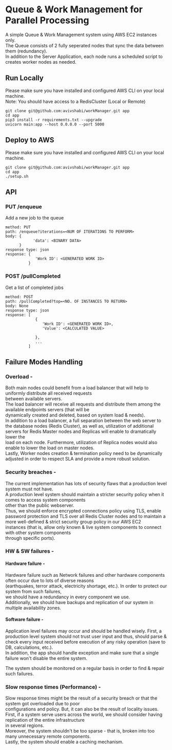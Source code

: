 # Queue & Work Management for Parallel Processing  
A simple Queue & Work Management system using AWS EC2 instances only.  
The Queue consists of 2 fully seperated nodes that sync the data between them (redundancy).  
In addition to the Server Application, each node runs a scheduled script to creates worker nodes as needed.

## Run Locally 

Please make sure you have installed and configured AWS CLI on your local machine.  
Note: You should have access to a RedisCluster (Local or Remote)  

```
git clone git@github.com:avivshabi/workManager.git app  
cd app
pip3 install -r requirements.txt --upgrade
uvicorn main:app --host 0.0.0.0 --port 5000
```

## Deploy to AWS

Please make sure you have installed and configured AWS CLI on your local machine.  

```
git clone git@github.com:avivshabi/workManager.git app  
cd app
./setup.sh
```

## API
### PUT /enqueue  

Add a new job to the queue
```
method: PUT
path: /enqueue?iterations=<NUM OF ITERATIONS TO PERFORM>
body: {
            'data': <BINARY DATA>    
      }
response type: json
response: { 
             'Work ID': <GENERATED WORK ID>
          }
```

### POST /pullCompleted  

Get a list of completed jobs
```
method: POST
path: /pullCompleted?top=<NO. OF INSTANCES TO RETURN>
body: None
response type: json
response: [
             {
                'Work ID': <GENERATED WORK ID>,
                'Value': <CALCULATED VALUE>
                
             },
             ...
          ]
```

## Failure Modes Handling

### Overload -

Both main nodes could benefit from a load balancer that will help to uniformly distribute all received requests  
between available servers.  
The load balancer will receive all requests and distribute them among the available endpoints servers (that will be  
dynamically created and deleted, based on system load & needs).  
In addition to a load balancer, a full separation between the web server to the database nodes (Redis Cluster),
as well as, utilization of additional servers for Redis Master nodes and Replicas will enable to dramatically lower the  
load on each node. Furthermore, utilization of Replica nodes would also enable to lower the load on master nodes.  
Lastly, Worker nodes creation & termination policy need to be dynamically adjusted in order to respect SLA and
provide a more robust solution.

### Security breaches -

The current implementation has lots of security flaws that a production level system must not have.  
A production level system should maintain a stricter security policy when it comes to access system components  
other than the public webserver.  
Thus, we should enforce encrypted connections policy using TLS, enable password protection and TLS 
over all Redis Cluster nodes and to maintain a more well-defined & strict security group policy in our AWS EC2   
instances (that is, allow only known & live system components to connect with other system components  
through specific ports).

### HW & SW failures -

#### Hardware failure -

Hardware failure such as Network failures and other hardware components often occur due to lots of diverse reasons  
(earthquakes, terror attack, electricity shortage, etc.). In order to protect our system from such failures,  
we should have a redundancy in every component we use.  
Additionally, we should have backups and replication of our system in multiple availability zones.  

#### Software failure -

Application level failures may occur and should be handled wisely. 
First, a production level system should not trust user input and thus, should parse & check every input received 
before execution of any risky operation (save to DB, calculations, etc.).  
In addition, the app should handle exception and make sure that a single failure won't disable the entire system.

The system should be monitored on a regular basis in order to find & repair such failures.

### Slow response times (Performance) -

Slow response times might be the result of a security breach or that the system got overloaded due to poor  
configurations and policy. But, it can also be the result of locality issues.  
First, if a system serve users across the world, we should consider having replication of the entire infrastructure  
in several regions.  
Moreover, the system shouldn't be too sparse - that is, broken into too many unnecessary remote components.  
Lastly, the system should enable a caching mechanism.


